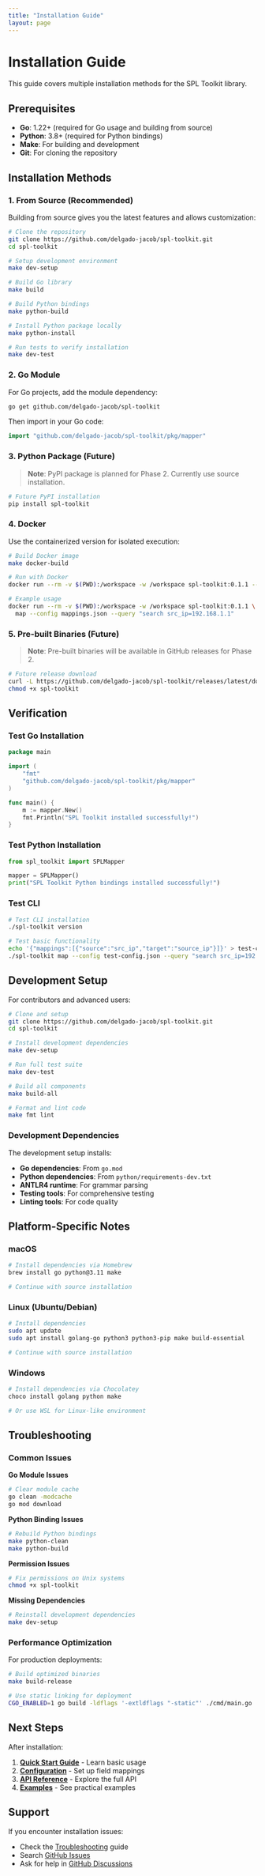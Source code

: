 ```yaml
---
title: "Installation Guide"
layout: page
---
```


# Installation Guide

This guide covers multiple installation methods for the SPL Toolkit library.

## Prerequisites

- **Go**: 1.22+ (required for Go usage and building from source)
- **Python**: 3.8+ (required for Python bindings)
- **Make**: For building and development
- **Git**: For cloning the repository

## Installation Methods

### 1. From Source (Recommended)

Building from source gives you the latest features and allows customization:

```bash
# Clone the repository
git clone https://github.com/delgado-jacob/spl-toolkit.git
cd spl-toolkit

# Setup development environment
make dev-setup

# Build Go library
make build

# Build Python bindings
make python-build

# Install Python package locally
make python-install

# Run tests to verify installation
make dev-test
```

### 2. Go Module

For Go projects, add the module dependency:

```bash
go get github.com/delgado-jacob/spl-toolkit
```

Then import in your Go code:

```go
import "github.com/delgado-jacob/spl-toolkit/pkg/mapper"
```

### 3. Python Package (Future)

> **Note**: PyPI package is planned for Phase 2. Currently use source installation.

```bash
# Future PyPI installation
pip install spl-toolkit
```

### 4. Docker

Use the containerized version for isolated execution:

```bash
# Build Docker image
make docker-build

# Run with Docker
docker run --rm -v $(PWD):/workspace -w /workspace spl-toolkit:0.1.1 --help

# Example usage
docker run --rm -v $(PWD):/workspace -w /workspace spl-toolkit:0.1.1 \
  map --config mappings.json --query "search src_ip=192.168.1.1"
```

### 5. Pre-built Binaries (Future)

> **Note**: Pre-built binaries will be available in GitHub releases for Phase 2.

```bash
# Future release download
curl -L https://github.com/delgado-jacob/spl-toolkit/releases/latest/download/spl-toolkit-linux-amd64 -o spl-toolkit
chmod +x spl-toolkit
```

## Verification

### Test Go Installation

```go
package main

import (
    "fmt"
    "github.com/delgado-jacob/spl-toolkit/pkg/mapper"
)

func main() {
    m := mapper.New()
    fmt.Println("SPL Toolkit installed successfully!")
}
```

### Test Python Installation

```python
from spl_toolkit import SPLMapper

mapper = SPLMapper()
print("SPL Toolkit Python bindings installed successfully!")
```

### Test CLI

```bash
# Test CLI installation
./spl-toolkit version

# Test basic functionality
echo '{"mappings":[{"source":"src_ip","target":"source_ip"}]}' > test-config.json
./spl-toolkit map --config test-config.json --query "search src_ip=192.168.1.1"
```

## Development Setup

For contributors and advanced users:

```bash
# Clone and setup
git clone https://github.com/delgado-jacob/spl-toolkit.git
cd spl-toolkit

# Install development dependencies
make dev-setup

# Run full test suite
make dev-test

# Build all components
make build-all

# Format and lint code
make fmt lint
```

### Development Dependencies

The development setup installs:

- **Go dependencies**: From `go.mod`
- **Python dependencies**: From `python/requirements-dev.txt`
- **ANTLR4 runtime**: For grammar parsing
- **Testing tools**: For comprehensive testing
- **Linting tools**: For code quality

## Platform-Specific Notes

### macOS

```bash
# Install dependencies via Homebrew
brew install go python@3.11 make

# Continue with source installation
```

### Linux (Ubuntu/Debian)

```bash
# Install dependencies
sudo apt update
sudo apt install golang-go python3 python3-pip make build-essential

# Continue with source installation
```

### Windows

```powershell
# Install dependencies via Chocolatey
choco install golang python make

# Or use WSL for Linux-like environment
```

## Troubleshooting

### Common Issues

**Go Module Issues**
```bash
# Clear module cache
go clean -modcache
go mod download
```

**Python Binding Issues**
```bash
# Rebuild Python bindings
make python-clean
make python-build
```

**Permission Issues**
```bash
# Fix permissions on Unix systems
chmod +x spl-toolkit
```

**Missing Dependencies**
```bash
# Reinstall development dependencies
make dev-setup
```

### Performance Optimization

For production deployments:

```bash
# Build optimized binaries
make build-release

# Use static linking for deployment
CGO_ENABLED=1 go build -ldflags '-extldflags "-static"' ./cmd/main.go
```

## Next Steps

After installation:

1. **[Quick Start Guide](quickstart.md)** - Learn basic usage
2. **[Configuration](configuration.md)** - Set up field mappings
3. **[API Reference](api/)** - Explore the full API
4. **[Examples](examples/)** - See practical examples

## Support

If you encounter installation issues:

- Check the [Troubleshooting](troubleshooting.md) guide
- Search [GitHub Issues](https://github.com/delgado-jacob/spl-toolkit/issues)
- Ask for help in [GitHub Discussions](https://github.com/delgado-jacob/spl-toolkit/discussions)